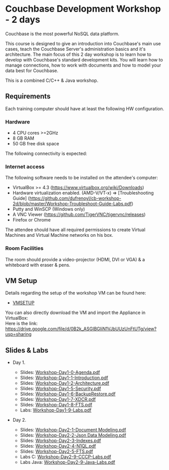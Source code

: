 # Couchbase Development Workshop - 2 days

Couchbase is the most powerful NoSQL data platform.

This course is designed to give an introduction into Couchbase's main use cases, teach the Couchbase Server's administration basics and it's architecture. The main focus of this 2 day workshop is to learn how to develop with Couchbase's standard development kits. You will learn how to manage connections, how to work with documents and how to model your data best for Couchbase.

This is a combined C/C++ & Java workshop. 

## Requirements

Each training computer should have at least the following HW configuration.

### Hardware

  * 4 CPU cores >=2GHz
  * 8 GB RAM
  * 50 GB free disk space

The following connectivity is expected:

### Internet access

The following software needs to be installed on the attendee's computer:

  * VirtualBox >= 4.3 (https://www.virtualbox.org/wiki/Downloads)
  * Hardware virtualization enabled. (AMD-V/VT-x) => [Troubleshooting Guide] (https://github.com/dufrenoyl/cb-workshop-2d/blob/master/Workshop-Troubleshoot-Guide-Labs.pdf)
  * Putty and WinSCP (Windows only)
  * A VNC Viewer (https://github.com/TigerVNC/tigervnc/releases)
  * Firefox or Chrome

The attendee should have all required permissions to create Virtual Machines and Virtual Machine networks on his box.

### Room Facilities

The room should provide a video-projector (HDMI, DVI or VGA) & a whiteboard with eraser & pens.

## VM Setup

Details regarding the setup of the workshop VM can be found here:

* [VMSETUP](https://github.com/dufrenoyl/cb-workshop-2d/blob/master/VMSETUP.md)

You can also directly download the VM and import the Appliance in VirtualBox:  
Here is the link:  https://drive.google.com/file/d/0B2k_ASGIBGIiN1VJbUUzUnFtUTg/view?usp=sharing

## Slides & Labs

* Day 1.
  * Slides: [Workshop-Day1-0-Agenda.pdf](https://github.com/dufrenoyl/cb-workshop-2d/blob/master/slides/Day1/Workshop-Day1-0-Agenda.pdf)
  * Slides: [Workshop-Day1-1-Introduction.pdf](https://github.com/dufrenoyl/cb-workshop-2d/blob/master/slides/Day1/Workshop-Day1-1-Introduction.pdf)
  * Slides: [Workshop-Day1-2-Architecture.pdf](https://github.com/dufrenoyl/cb-workshop-2d/blob/master/slides/Day1/Workshop-Day1-2-Architecture.pdf)
  * Slides: [Workshop-Day1-5-Security.pdf](https://github.com/dufrenoyl/cb-workshop-2d/blob/master/slides/Day1/Workshop-Day1-5-Security.pdf)
  * Slides: [Workshop-Day1-6-BackupRestore.pdf](https://github.com/dufrenoyl/cb-workshop-2d/blob/master/slides/Day1/Workshop-Day1-6-BackupRestore.pdf)
  * Slides: [Workshop-Day1-7-XDCR.pdf](https://github.com/dufrenoyl/cb-workshop-2d/blob/master/slides/Day1/Workshop-Day1-7-XDCR.pdf)
  * Slides: [Workshop-Day1-8-FTS.pdf](https://github.com/dufrenoyl/cb-workshop-2d/blob/master/slides/Day1/Workshop-Day1-8-FTS.pdf)
  * Labs: [Workshop-Day1-9-Labs.pdf](https://github.com/dufrenoyl/cb-workshop-2d/blob/master/slides/Day1/Workshop-Day1-9-Labs.pdf)

* Day 2.
  * Slides: [Workshop-Day2-1-Document Modeling.pdf](https://github.com/dufrenoyl/cb-workshop-2d/blob/master/slides/Day2/Workshop-Day2-1-Document%20Modeling.pdf)
  * Slides: [Workshop-Day2-2-Json Data Modeling.pdf](https://github.com/dufrenoyl/cb-workshop-2d/blob/master/slides/Day2/Workshop-Day2-2-Json%20Data%20Modeling.pdf)
  * Slides: [Workshop-Day2-3-Indexes.pdf](https://github.com/dufrenoyl/cb-workshop-2d/blob/master/slides/Day2/Workshop-Day2-3-Indexes.pdf)
  * Slides: [Workshop-Day2-4-N1QL.pdf](https://github.com/dufrenoyl/cb-workshop-2d/blob/master/slides/Day2/Workshop-Day2-4-N1QL.pdf)
  * Slides: [Workshop-Day2-5-FTS.pdf](https://github.com/dufrenoyl/cb-workshop-2d/blob/master/slides/Day2/Workshop-Day2-5-FTS.pdf)
  * Labs C: [Workshop-Day2-9-CCCP-Labs.pdf](https://github.com/dufrenoyl/cb-workshop-2d/blob/master/slides/Day2/Workshop-Day2-9-CCCP-Labs.pdf)
  * Labs Java: [Workshop-Day2-9-Java-Labs.pdf](https://github.com/dufrenoyl/cb-workshop-2d/blob/master/slides/Day2/Workshop-Day2-9-Java-Labs.pdf)
